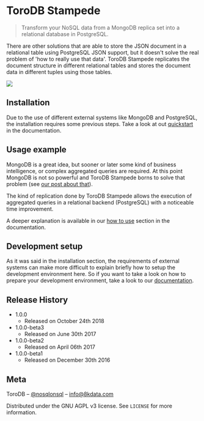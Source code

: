 # ToroDB Stampede

> Transform your NoSQL data from a MongoDB replica set into a relational database in PostgreSQL.

There are other solutions that are able to store the JSON document in a 
relational table using PostgreSQL JSON support, but it doesn't solve the real 
problem of 'how to really use that data'. ToroDB Stampede replicates the 
document structure in different relational tables and stores the document data
in different tuples using those tables.

![](documentation/docs/images/tables_distribution.jpeg)

## Installation

Due to the use of different external systems like MongoDB and PostgreSQL, the
installation requires some previous steps. Take a look at out 
[quickstart][1] in the
documentation.

## Usage example

MongoDB is a great idea, but sooner or later some kind of business 
intelligence, or complex aggregated queries are required. At this point MongoDB
is not so powerful and ToroDB Stampede borns to solve that problem (see 
[our post about that][2]).

The kind of replication done by ToroDB Stampede allows the execution of 
aggregated queries in a relational backend (PostgreSQL) with a noticeable time 
improvement.

A deeper explanation is available in our 
[how to use][3] section in the 
documentation.

## Development setup

As it was said in the installation section, the requirements of external 
systems can make more difficult to explain briefly how to setup the development 
environment here. So if you want to take a look on how to prepare your 
development environment, take a look to our 
[documentation][4].

## Release History

* 1.0.0
    * Released on October 24th 2018
* 1.0.0-beta3
    * Released on June 30th 2017
* 1.0.0-beta2
    * Released on April 06th 2017
* 1.0.0-beta1
    * Released on December 30th 2016

## Meta

ToroDB – [@nosqlonsql](https://twitter.com/nosqlonsql) – info@8kdata.com

Distributed under the GNU AGPL v3 license. See ``LICENSE`` for more information.

[1]: https://www.torodb.com/stampede/docs/quickstart
[2]: https://www.8kdata.com/blog/the-conundrum-of-bi-aggregate-queries-on-mongodb/
[3]: https://www.torodb.com/stampede/docs/how-to-use
[4]: https://www.torodb.com/stampede/docs/installation/previous-requirements/

